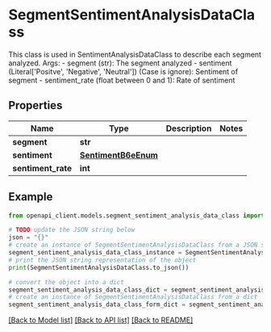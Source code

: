 # SegmentSentimentAnalysisDataClass

This class is used in SentimentAnalysisDataClass to describe each segment analyzed.      Args:         - segment (str): The segment analyzed         - sentiment (Literal['Positve', 'Negative', 'Neutral']) (Case is ignore): Sentiment of segment         - sentiment_rate (float between 0 and 1): Rate of sentiment     

## Properties

Name | Type | Description | Notes
------------ | ------------- | ------------- | -------------
**segment** | **str** |  | 
**sentiment** | [**SentimentB6eEnum**](SentimentB6eEnum.md) |  | 
**sentiment_rate** | **int** |  | 

## Example

```python
from openapi_client.models.segment_sentiment_analysis_data_class import SegmentSentimentAnalysisDataClass

# TODO update the JSON string below
json = "{}"
# create an instance of SegmentSentimentAnalysisDataClass from a JSON string
segment_sentiment_analysis_data_class_instance = SegmentSentimentAnalysisDataClass.from_json(json)
# print the JSON string representation of the object
print(SegmentSentimentAnalysisDataClass.to_json())

# convert the object into a dict
segment_sentiment_analysis_data_class_dict = segment_sentiment_analysis_data_class_instance.to_dict()
# create an instance of SegmentSentimentAnalysisDataClass from a dict
segment_sentiment_analysis_data_class_form_dict = segment_sentiment_analysis_data_class.from_dict(segment_sentiment_analysis_data_class_dict)
```
[[Back to Model list]](../README.md#documentation-for-models) [[Back to API list]](../README.md#documentation-for-api-endpoints) [[Back to README]](../README.md)


